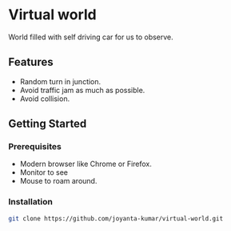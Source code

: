 # Virtual world

World filled with self driving car for us to observe.

## Features

- Random turn in junction.
- Avoid traffic jam as much as possible.
- Avoid collision.

## Getting Started

### Prerequisites

- Modern browser like Chrome or Firefox.
- Monitor to see
- Mouse to roam around.

### Installation

```bash
git clone https://github.com/joyanta-kumar/virtual-world.git
```
